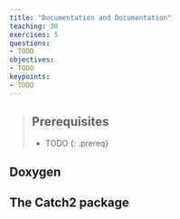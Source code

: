 ```yaml
---
title: "Documentation and Documentation"
teaching: 30
exercises: 5
questions:
- TODO
objectives:
- TODO
keypoints:
- TODO
---
```


> ## Prerequisites
> - TODO
{: .prereq}

## Doxygen

## The Catch2 package
